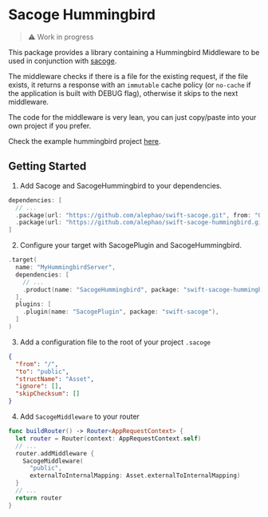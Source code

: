 # Sacoge Hummingbird

> ⚠️  Work in progress

This package provides a library containing a Hummingbird Middleware to be used in conjunction with [sacoge](https://github.com/alephao/swift-sacoge). 

The middleware checks if there is a file for the existing request, if the file exists, it returns a response with an `immutable` cache policy (or `no-cache` if the application is built with DEBUG flag), otherwise it skips to the next middleware.

The code for the middleware is very lean, you can just copy/paste into your own project if you prefer.

Check the example hummingbird project [here](https://github.com/alephao/swift-sacoge/tree/main/Example).

## Getting Started

1. Add Sacoge and SacogeHummingbird to your dependencies.

```swift
dependencies: [
  // ...
  .package(url: "https://github.com/alephao/swift-sacoge.git", from: "0.1.0"),
  .package(url: "https://github.com/alephao/swift-sacoge-hummingbird.git", from: "0.1.0"),
]
```

2. Configure your target with SacogePlugin and SacogeHummingbird.

```swift
.target(
  name: "MyHummingbirdServer",
  dependencies: [
    // ...
    .product(name: "SacogeHummingbird", package: "swift-sacoge-hummingbird"),
  ],
  plugins: [
    .plugin(name: "SacogePlugin", package: "swift-sacoge"),
  ]
)
```

3. Add a configuration file to the root of your project `.sacoge`

```json
{
  "from": "/",
  "to": "public",
  "structName": "Asset",
  "ignore": [],
  "skipChecksum": []
}
```

4. Add `SacogeMiddleware` to your router

```swift
func buildRouter() -> Router<AppRequestContext> {
  let router = Router(context: AppRequestContext.self)
  // ...
  router.addMiddleware {
    SacogeMiddleware(
      "public",
      externalToInternalMapping: Asset.externalToInternalMapping)
  }
  // ...
  return router
}
```
